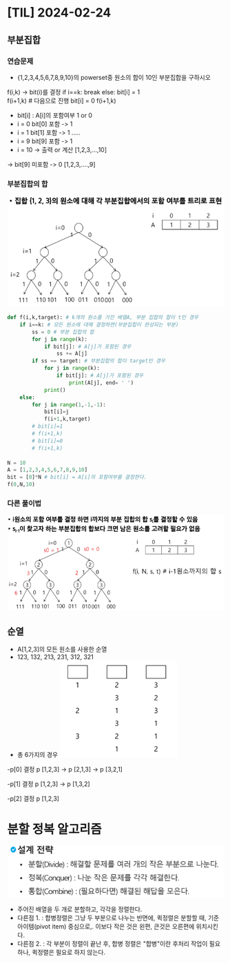 # [TIL] 2024-02-24

## 부분집합 
### 연습문제
- {1,2,3,4,5,6,7,8,9,10}의 powerset중 원소의 합이 10인 부분집합을 구하시오

f(i,k) -> bit(i)를 결정
    if i==k:
        break
    else:
        bit[i] = 1  
        f(i+1,k) # 다음으로 진행
        bit[i] = 0
        f(i+1,k)

- bit[i] : A[i]의 포함여부 1 or 0
- i = 0 bit[0] 포함 -> 1
- i = 1 bit[1] 포함 -> 1
.....
- i = 9 bit[9] 포함 -> 1
- i = 10 -> 출력 or 계산
[1,2,3,...,10]

-> bit[9] 미포함 -> 0
[1,2,3,....,9]

### 부분집합의 합
![Alt text](image-31.png)

```python
def f(i,k,target): # k개의 원소를 가진 배열A, 부분 집합의 합이 t인 경우
    if i==k: # 모든 원소에 대해 결정하면(부분집합이 완성되는 부분)
        ss = 0 # 부분 집합의 합
        for j in range(k):
            if bit[j]: # A[j]가 포함된 경우
                ss += A[j]
        if ss == target: # 부분집합의 합이 target인 경우
            for j in range(k):
                if bit[j]: # A[j]가 포함된 경우
                    print(A[j], end= ' ')
            print()
    else:
        for j in range(1,-1,-1):
            bit[i]=j
            f(i+1,k,target)
        # bit[i]=1
        # f(i+1,k)
        # bit[i]=0
        # f(i+1,k)

N = 10
A = [1,2,3,4,5,6,7,8,9,10]
bit = [0]*N # bit[i] = A[i]의 포함여부를 결정한다.
f(0,N,10)
```
### 다른 풀이법
![Alt text](image-32.png)


## 순열
- A[1,2,3]의 모든 원소를 사용한 순열
- 123, 132, 213, 231, 312, 321
- 총 6가지의 경우
![Alt text](image-33.png)

-p[0] 결정 p [1,2,3] -> p [2,1,3] -> p [3,2,1]

-p[1] 결정 p [1,2,3] -> p [1,3,2]

-p[2] 결정 p [1,2,3] 

# 분할 정복 알고리즘
![Alt text](image-34.png)
- 주어진 배열을 두 개로 분할하고, 각각을 정렬한다.
- 다른점 1. : 합병정렬은 그냥 두 부분으로 나누는 반면에, 퀵정렬은 분할할 때, 기준 아이템(pivot item) 중심으로,. 이보다 작은 것은 왼편, 큰것은 오른편에 위치시킨다.
- 다른점 2. : 각 부분이 정렬이 끝난 후, 합병 정렬은 "합병"이란 후처리 작업이 필요하나, 퀵정렬은 필요로 하지 않는다.
